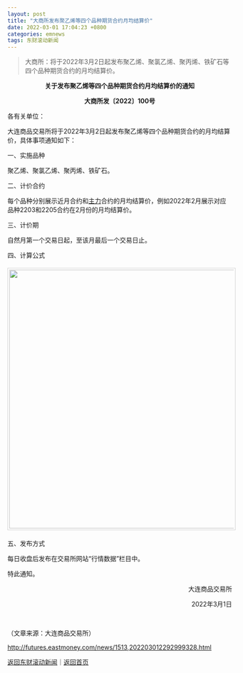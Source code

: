 ```yaml
---
layout: post
title: "大商所发布聚乙烯等四个品种期货合约月均结算价"
date: 2022-03-01 17:04:23 +0800
categories: emnews
tags: 东财滚动新闻
---
```

> 大商所：将于2022年3月2日起发布聚乙烯、聚氯乙烯、聚丙烯、铁矿石等四个品种期货合约的月均结算价。

<p style="text-align:center;"><strong>关于发布聚乙烯等四个品种期货合约月均结算价的通知</strong></p><p style="text-align:center;"><strong>大商所发〔2022〕100号</strong></p><p>各有关单位：</p><p>大连商品交易所将于2022年3月2日起发布聚乙烯等四个品种期货合约的月均结算价，具体事项通知如下：</p><p>一、实施品种</p><p>聚乙烯、聚氯乙烯、聚丙烯、铁矿石。</p><p>二、计价合约</p><p>每个品种分别展示近月合约和<span id="Info.3291"><a href="http://data.eastmoney.com/zlsj/" class="infokey">主力</a></span>合约的月均结算价，例如2022年2月展示对应品种2203和2205合约在2月份的月均结算价。</p><p>三、计价期</p><p>自然月第一个交易日起，至该月最后一个交易日止。</p><p>四、计算公式</p><p></p><center><img src="https://dfscdn.dfcfw.com/download/D25256567405137129343_w600h94.jpg" width="580" emheight="91" style="border:#d1d1d1 1px solid;padding:3px;margin:5px 0;" /></center><p>五、发布方式</p><p>每日收盘后发布在交易所网站“行情数据”栏目中。</p><p>特此通知。</p><p style="text-align:right;">大连商品交易所</p><p style="text-align:right;">2022年3月1日</p><p> &nbsp;</p><p class="em_media">（文章来源：大连商品交易所）</p>

<http://futures.eastmoney.com/news/1513,202203012292999328.html>

[返回东财滚动新闻](//finews.withounder.com/emnews/)｜[返回首页](//finews.withounder.com/)